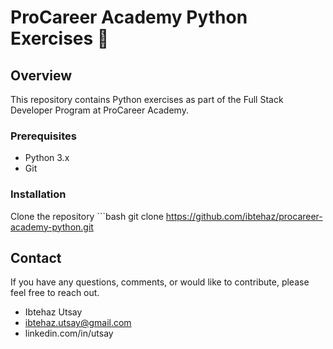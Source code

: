 # ProCareer Academy Python Exercises 🐍

## Overview

This repository contains Python exercises as part of the Full Stack Developer Program at ProCareer Academy.

### Prerequisites

- Python 3.x
- Git

### Installation

Clone the repository
    ```bash
    git clone https://github.com/ibtehaz/procareer-academy-python.git

## Contact

If you have any questions, comments, or would like to contribute, please feel free to reach out.

- Ibtehaz Utsay
- ibtehaz.utsay@gmail.com
- linkedin.com/in/utsay

